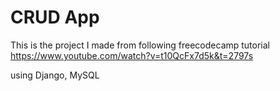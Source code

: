# CRUD App

This is the project I made from following freecodecamp tutorial
https://www.youtube.com/watch?v=t10QcFx7d5k&t=2797s

using Django, MySQL